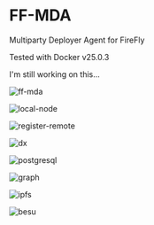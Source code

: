 # FF-MDA
Multiparty Deployer Agent for FireFly

Tested with Docker v25.0.3

I'm still working on this... 

![ff-mda](https://github.com/icemagno/ff-mda/assets/4127512/4043efa2-8fd0-4d76-8407-cdaebcdf17c1)

![local-node](https://github.com/icemagno/ff-mda/assets/4127512/8ee5dc03-caca-4063-a809-574f6a8fd3b2)

![register-remote](https://github.com/icemagno/ff-mda/assets/4127512/5ea1284a-0f9a-4198-bfc1-400cf5f4a9dc)

![dx](https://github.com/icemagno/ff-mda/assets/4127512/8f318e6c-795e-44c6-bafb-4a8a0b3b978e)

![postgresql](https://github.com/icemagno/ff-mda/assets/4127512/5516c72a-4975-422e-b115-7eea94932d08)

![graph](https://github.com/icemagno/ff-mda/assets/4127512/15d94996-5b9a-4e15-b49b-14bdc4aca924)

![ipfs](https://github.com/icemagno/ff-mda/assets/4127512/cc3c37a9-7cf3-4e66-83d4-b2d4bee99e62)

![besu](https://github.com/icemagno/ff-mda/assets/4127512/66cec74f-54bd-460e-bf05-c5731849fae7)

